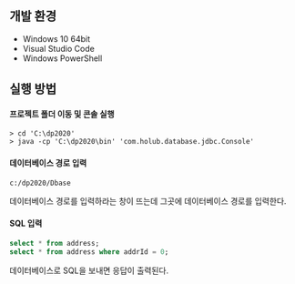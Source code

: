 ## 개발 환경

- Windows 10 64bit
- Visual Studio Code
- Windows PowerShell

## 실행 방법

#### 프로젝트 폴더 이동 및 콘솔 실행

```shell
> cd 'C:\dp2020'
> java -cp 'C:\dp2020\bin' 'com.holub.database.jdbc.Console'
```

#### 데이터베이스 경로 입력

```
c:/dp2020/Dbase
```

데이터베이스 경로를 입력하라는 창이 뜨는데 그곳에 데이터베이스 경로를 입력한다.

#### SQL 입력

```sql
select * from address;
select * from address where addrId = 0;
```

데이터베이스로 SQL을 보내면 응답이 출력된다.
